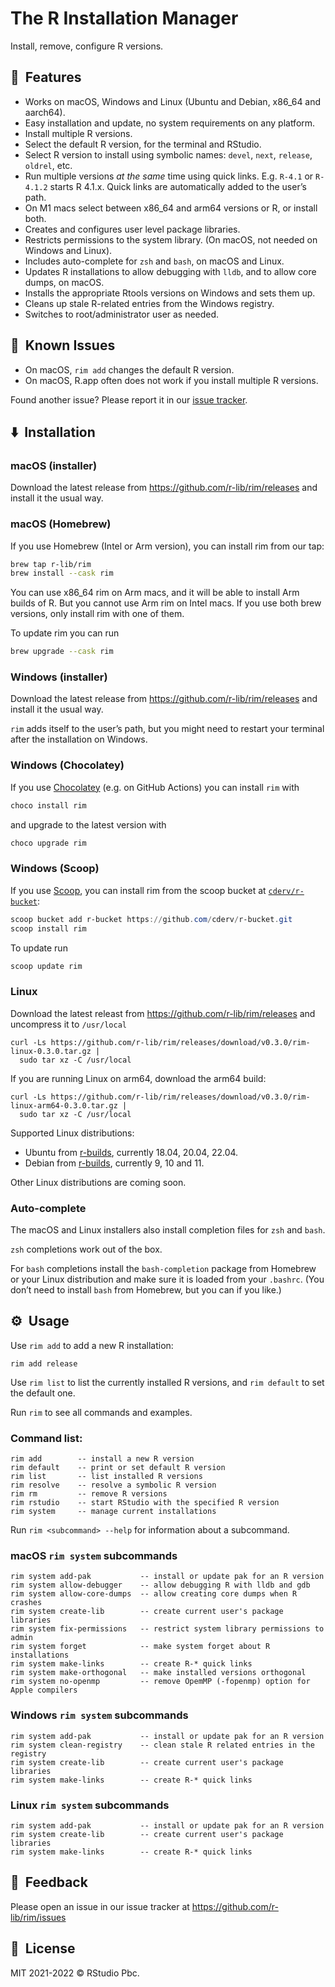 
# The R Installation Manager

Install, remove, configure R versions.

## 🚀  Features

-   Works on macOS, Windows and Linux (Ubuntu and Debian, x86_64 and
    aarch64).
-   Easy installation and update, no system requirements on any
    platform.
-   Install multiple R versions.
-   Select the default R version, for the terminal and RStudio.
-   Select R version to install using symbolic names: `devel`, `next`,
    `release`, `oldrel`, etc.
-   Run multiple versions *at the same* time using quick links. E.g.
    `R-4.1` or `R-4.1.2` starts R 4.1.x. Quick links are automatically
    added to the user’s path.
-   On M1 macs select between x86_64 and arm64 versions or R, or install
    both.
-   Creates and configures user level package libraries.
-   Restricts permissions to the system library. (On macOS, not needed
    on Windows and Linux).
-   Includes auto-complete for `zsh` and `bash`, on macOS and Linux.
-   Updates R installations to allow debugging with `lldb`, and to allow
    core dumps, on macOS.
-   Installs the appropriate Rtools versions on Windows and sets them
    up.
-   Cleans up stale R-related entries from the Windows registry.
-   Switches to root/administrator user as needed.

## 🐞  Known Issues

-   On macOS, `rim add` changes the default R version.
-   On macOS, R.app often does not work if you install multiple R
    versions.

Found another issue? Please report it in our [issue
tracker](https://github.com/r-lib/rim/issues).

## ⬇️  Installation

### macOS (installer)

Download the latest release from
<https://github.com/r-lib/rim/releases> and install it the usual
way.

### macOS (Homebrew)

If you use Homebrew (Intel or Arm version), you can install rim from our
tap:

``` sh
brew tap r-lib/rim
brew install --cask rim
```

You can use x86_64 rim on Arm macs, and it will be able to install Arm
builds of R. But you cannot use Arm rim on Intel macs. If you use both
brew versions, only install rim with one of them.

To update rim you can run

``` sh
brew upgrade --cask rim
```

### Windows (installer)

Download the latest release from
<https://github.com/r-lib/rim/releases> and install it the usual
way.

`rim` adds itself to the user’s path, but you might need to restart your
terminal after the installation on Windows.

### Windows (Chocolatey)

If you use [Chocolatey](https://chocolatey.org/) (e.g. on GitHub
Actions) you can install `rim` with

``` powershell
choco install rim
```

and upgrade to the latest version with

``` powershell
choco upgrade rim
```

### Windows (Scoop)

If you use [Scoop](https://scoop.sh/), you can install rim from the
scoop bucket at
[`cderv/r-bucket`](https://github.com/cderv/r-bucket#r-installation-manager-rim):

``` powershell
scoop bucket add r-bucket https://github.com/cderv/r-bucket.git
scoop install rim
```

To update run

``` powershell
scoop update rim
```

### Linux

Download the latest releast from
<https://github.com/r-lib/rim/releases> and uncompress it to
`/usr/local`

    curl -Ls https://github.com/r-lib/rim/releases/download/v0.3.0/rim-linux-0.3.0.tar.gz |
      sudo tar xz -C /usr/local

If you are running Linux on arm64, download the arm64 build:

    curl -Ls https://github.com/r-lib/rim/releases/download/v0.3.0/rim-linux-arm64-0.3.0.tar.gz |
      sudo tar xz -C /usr/local

Supported Linux distributions:

-   Ubuntu from
    [r-builds](https://github.com/rstudio/r-builds#r-builds), currently
    18.04, 20.04, 22.04.
-   Debian from
    [r-builds](https://github.com/rstudio/r-builds#r-builds), currently
    9, 10 and 11.

Other Linux distributions are coming soon.

### Auto-complete

The macOS and Linux installers also install completion files for `zsh`
and `bash`.

`zsh` completions work out of the box.

For `bash` completions install the `bash-completion` package from
Homebrew or your Linux distribution and make sure it is loaded from your
`.bashrc`. (You don’t need to install `bash` from Homebrew, but you can
if you like.)

## ⚙️  Usage

Use `rim add` to add a new R installation:

    rim add release

Use `rim list` to list the currently installed R versions, and
`rim default` to set the default one.

Run `rim` to see all commands and examples.

### Command list:

    rim add        -- install a new R version
    rim default    -- print or set default R version
    rim list       -- list installed R versions
    rim resolve    -- resolve a symbolic R version
    rim rm         -- remove R versions
    rim rstudio    -- start RStudio with the specified R version
    rim system     -- manage current installations

Run `rim <subcommand> --help` for information about a subcommand.

### macOS `rim system` subcommands

    rim system add-pak           -- install or update pak for an R version
    rim system allow-debugger    -- allow debugging R with lldb and gdb
    rim system allow-core-dumps  -- allow creating core dumps when R crashes
    rim system create-lib        -- create current user's package libraries
    rim system fix-permissions   -- restrict system library permissions to admin
    rim system forget            -- make system forget about R installations
    rim system make-links        -- create R-* quick links
    rim system make-orthogonal   -- make installed versions orthogonal
    rim system no-openmp         -- remove OpemMP (-fopenmp) option for Apple compilers

### Windows `rim system` subcommands

    rim system add-pak           -- install or update pak for an R version
    rim system clean-registry    -- clean stale R related entries in the registry
    rim system create-lib        -- create current user's package libraries
    rim system make-links        -- create R-* quick links

### Linux `rim system` subcommands

    rim system add-pak           -- install or update pak for an R version
    rim system create-lib        -- create current user's package libraries
    rim system make-links        -- create R-* quick links

## 🤝  Feedback

Please open an issue in our issue tracker at
<https://github.com/r-lib/rim/issues>

## 📘  License

MIT 2021-2022 © RStudio Pbc.
